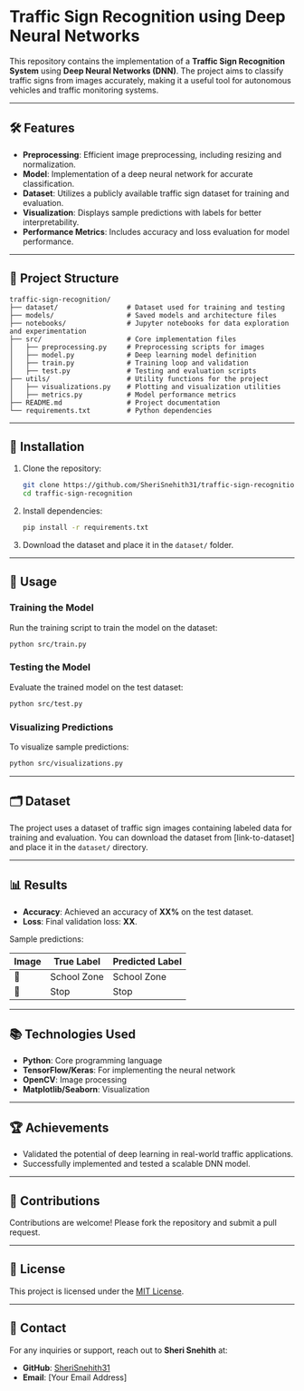 
# Traffic Sign Recognition using Deep Neural Networks

This repository contains the implementation of a **Traffic Sign Recognition System** using **Deep Neural Networks (DNN)**. 
The project aims to classify traffic signs from images accurately, making it a useful tool for autonomous vehicles and traffic monitoring systems. 

---

## 🛠️ Features
- **Preprocessing**: Efficient image preprocessing, including resizing and normalization.
- **Model**: Implementation of a deep neural network for accurate classification.
- **Dataset**: Utilizes a publicly available traffic sign dataset for training and evaluation.
- **Visualization**: Displays sample predictions with labels for better interpretability.
- **Performance Metrics**: Includes accuracy and loss evaluation for model performance.

---

## 📂 Project Structure
```
traffic-sign-recognition/
├── dataset/                 # Dataset used for training and testing
├── models/                  # Saved models and architecture files
├── notebooks/               # Jupyter notebooks for data exploration and experimentation
├── src/                     # Core implementation files
│   ├── preprocessing.py     # Preprocessing scripts for images
│   ├── model.py             # Deep learning model definition
│   ├── train.py             # Training loop and validation
│   ├── test.py              # Testing and evaluation scripts
├── utils/                   # Utility functions for the project
│   ├── visualizations.py    # Plotting and visualization utilities
│   ├── metrics.py           # Model performance metrics
├── README.md                # Project documentation
└── requirements.txt         # Python dependencies
```

---

## 🔧 Installation

1. Clone the repository:
   ```bash
   git clone https://github.com/SheriSnehith31/traffic-sign-recognition.git
   cd traffic-sign-recognition
   ```

2. Install dependencies:
   ```bash
   pip install -r requirements.txt
   ```

3. Download the dataset and place it in the `dataset/` folder.

---

## 🚀 Usage

### Training the Model
Run the training script to train the model on the dataset:
```bash
python src/train.py
```

### Testing the Model
Evaluate the trained model on the test dataset:
```bash
python src/test.py
```

### Visualizing Predictions
To visualize sample predictions:
```bash
python src/visualizations.py
```

---

## 🗂️ Dataset
The project uses a dataset of traffic sign images containing labeled data for training and evaluation. You can download the dataset from [link-to-dataset] and place it in the `dataset/` directory.

---

## 📊 Results
- **Accuracy**: Achieved an accuracy of **XX%** on the test dataset.
- **Loss**: Final validation loss: **XX**.

Sample predictions:

| **Image** | **True Label** | **Predicted Label** |
|-----------|----------------|---------------------|
| 🚸        | School Zone    | School Zone         |
| 🛑        | Stop           | Stop                |

---

## 📚 Technologies Used
- **Python**: Core programming language
- **TensorFlow/Keras**: For implementing the neural network
- **OpenCV**: Image processing
- **Matplotlib/Seaborn**: Visualization

---

## 🏆 Achievements
- Validated the potential of deep learning in real-world traffic applications.
- Successfully implemented and tested a scalable DNN model.

---

## 🤝 Contributions
Contributions are welcome! Please fork the repository and submit a pull request.

---

## 📝 License
This project is licensed under the [MIT License](LICENSE).

---

## 📧 Contact
For any inquiries or support, reach out to **Sheri Snehith** at:
- **GitHub**: [SheriSnehith31](https://github.com/SheriSnehith31)
- **Email**: [Your Email Address]
